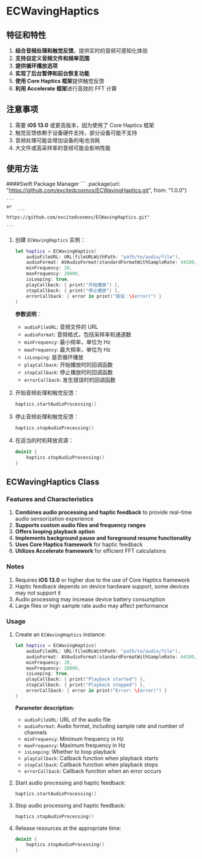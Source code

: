 # ECWavingHaptics

## 特征和特性

1. **结合音频处理和触觉反馈**，提供实时的音频可感知化体验
2. **支持自定义音频文件和频率范围**
3. **提供循环播放选项**
4. **实现了后台暂停和前台恢复功能**
5. **使用 Core Haptics 框架**提供触觉反馈
6. **利用 Accelerate 框架**进行高效的 FFT 计算

## 注意事项

1. 需要 **iOS 13.0** 或更高版本，因为使用了 Core Haptics 框架
2. 触觉反馈依赖于设备硬件支持，部分设备可能不支持
3. 音频处理可能会增加设备的电池消耗
4. 大文件或高采样率的音频可能会影响性能

## 使用方法
####Swift Package Manager
    ```
    .package(url: "https://github.com/excitedcosmos/ECWavingHaptics.git", from: "1.0.0")

    ```
    or
        ```
    https://github.com/excitedcosmos/ECWavingHaptics.git"

    ```
    
1. 创建 `ECWavingHaptics` 实例：

    ```swift
    let haptics = ECWavingHaptics(
        audioFileURL: URL(fileURLWithPath: "path/to/audio/file"),
        audioFormat: AVAudioFormat(standardFormatWithSampleRate: 44100, channels: 2)!,
        minFrequency: 20,
        maxFrequency: 20000,
        isLooping: true,
        playCallback: { print("开始播放") },
        stopCallback: { print("停止播放") },
        errorCallback: { error in print("错误：\(error)") }
    )
    ```

    **参数说明**：
    
    - `audioFileURL`: 音频文件的 URL
    - `audioFormat`: 音频格式，包括采样率和通道数
    - `minFrequency`: 最小频率，单位为 Hz
    - `maxFrequency`: 最大频率，单位为 Hz
    - `isLooping`: 是否循环播放
    - `playCallback`: 开始播放时的回调函数
    - `stopCallback`: 停止播放时的回调函数
    - `errorCallback`: 发生错误时的回调函数

2. 开始音频处理和触觉反馈：

    ```swift
    haptics.startAudioProcessing()
    ```

3. 停止音频处理和触觉反馈：

    ```swift
    haptics.stopAudioProcessing()
    ```

4. 在适当的时机释放资源：

    ```swift
    deinit {
        haptics.stopAudioProcessing()
    }
    ```

## ECWavingHaptics Class

### Features and Characteristics

1. **Combines audio processing and haptic feedback** to provide real-time audio sensorization experience
2. **Supports custom audio files and frequency ranges**
3. **Offers looping playback option**
4. **Implements background pause and foreground resume functionality**
5. **Uses Core Haptics framework** for haptic feedback
6. **Utilizes Accelerate framework** for efficient FFT calculations

### Notes

1. Requires **iOS 13.0** or higher due to the use of Core Haptics framework
2. Haptic feedback depends on device hardware support, some devices may not support it
3. Audio processing may increase device battery consumption
4. Large files or high sample rate audio may affect performance

### Usage

1. Create an `ECWavingHaptics` instance:

    ```swift
    let haptics = ECWavingHaptics(
        audioFileURL: URL(fileURLWithPath: "path/to/audio/file"),
        audioFormat: AVAudioFormat(standardFormatWithSampleRate: 44100, channels: 2)!,
        minFrequency: 20,
        maxFrequency: 20000,
        isLooping: true,
        playCallback: { print("Playback started") },
        stopCallback: { print("Playback stopped") },
        errorCallback: { error in print("Error: \(error)") }
    )
    ```

    **Parameter description**:
    
    - `audioFileURL`: URL of the audio file
    - `audioFormat`: Audio format, including sample rate and number of channels
    - `minFrequency`: Minimum frequency in Hz
    - `maxFrequency`: Maximum frequency in Hz
    - `isLooping`: Whether to loop playback
    - `playCallback`: Callback function when playback starts
    - `stopCallback`: Callback function when playback stops
    - `errorCallback`: Callback function when an error occurs

2. Start audio processing and haptic feedback:

    ```swift
    haptics.startAudioProcessing()
    ```

3. Stop audio processing and haptic feedback:

    ```swift
    haptics.stopAudioProcessing()
    ```

4. Release resources at the appropriate time:

    ```swift
    deinit {
        haptics.stopAudioProcessing()
    }
    ```
